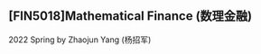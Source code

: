 ## \[FIN5018\]Mathematical Finance (数理金融)

2022 Spring by Zhaojun Yang (杨招军)

[](_sidebar.md ':include')
